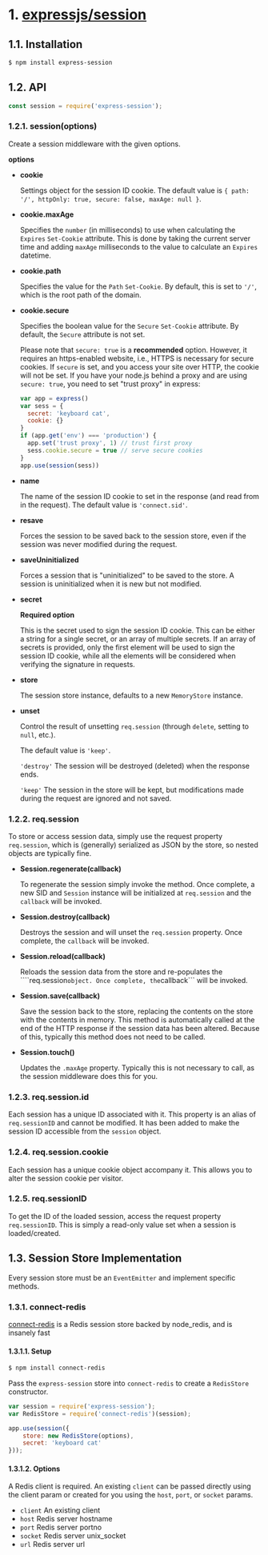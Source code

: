 # 1. [expressjs/session](https://github.com/expressjs/session)

## 1.1. Installation

```bash
$ npm install express-session
```

## 1.2. API

```js
const session = require('express-session');
```

### 1.2.1. session(options)

Create a session middleware with the given options.

**options**

- **cookie** 
  
  Settings object for the session ID cookie. The default value is ```{ path: '/', httpOnly: true, secure: false, maxAge: null }```.

- **cookie.maxAge**

  Specifies the ```number``` (in milliseconds) to use when calculating the ```Expires``` ```Set-Cookie``` attribute. This is done by taking the current server time and adding ```maxAge``` milliseconds to the value to calculate an ```Expires``` datetime. 

- **cookie.path**

  Specifies the value for the ```Path``` ```Set-Cookie```. By default, this is set to ```'/'```, which is the root path of the domain.

- **cookie.secure**

  Specifies the boolean value for the ```Secure``` ```Set-Cookie``` attribute. By default, the ```Secure``` attribute is not set.
  
  Please note that ```secure: true``` is a **recommended** option. However, it requires an https-enabled website, i.e., HTTPS is necessary for secure cookies. If ```secure``` is set, and you access your site over HTTP, the cookie will not be set. If you have your node.js behind a proxy and are using ```secure: true```, you need to set "trust proxy" in express:

  ```js
  var app = express()
  var sess = {
    secret: 'keyboard cat',
    cookie: {}
  }
  if (app.get('env') === 'production') {
    app.set('trust proxy', 1) // trust first proxy
    sess.cookie.secure = true // serve secure cookies
  }
  app.use(session(sess))
  ```
  
- **name**

  The name of the session ID cookie to set in the response (and read from in the request). The default value is ```'connect.sid'```.

- **resave**

  Forces the session to be saved back to the session store, even if the session was never modified during the request. 

- **saveUninitialized**

  Forces a session that is "uninitialized" to be saved to the store. A session is uninitialized when it is new but not modified.

- **secret**

  **Required option**

  This is the secret used to sign the session ID cookie. This can be either a string for a single secret, or an array of multiple secrets. If an array of secrets is provided, only the first element will be used to sign the session ID cookie, while all the elements will be considered when verifying the signature in requests.

- **store**

  The session store instance, defaults to a new ```MemoryStore``` instance.
  
- **unset**

  Control the result of unsetting ```req.session``` (through ```delete```, setting to ```null```, etc.).

  The default value is ```'keep'```.

  ```'destroy'``` The session will be destroyed (deleted) when the response ends.

  ```'keep'``` The session in the store will be kept, but modifications made during the request are ignored and not saved.
  

### 1.2.2. req.session

To store or access session data, simply use the request property ```req.session```, which is (generally) serialized as JSON by the store, so nested objects are typically fine.

- **Session.regenerate(callback)**

  To regenerate the session simply invoke the method. Once complete, a new SID and ```Session``` instance will be initialized at ```req.session``` and the ```callback``` will be invoked.

- **Session.destroy(callback)**

  Destroys the session and will unset the ```req.session``` property. Once complete, the ```callback``` will be invoked.
  
- **Session.reload(callback)**

  Reloads the session data from the store and re-populates the ````req.session``` object. Once complete, the ```callback``` will be invoked.
  
- **Session.save(callback)**

  Save the session back to the store, replacing the contents on the store with the contents in memory. This method is automatically called at the end of the HTTP response if the session data has been altered. Because of this, typically this method does not need to be called.
  
- **Session.touch()**

  Updates the ```.maxAge``` property. Typically this is not necessary to call, as the session middleware does this for you.

### 1.2.3. req.session.id

Each session has a unique ID associated with it. This property is an alias of ```req.sessionID``` and cannot be modified. It has been added to make the session ID accessible from the ```session``` object.

### 1.2.4. req.session.cookie

Each session has a unique cookie object accompany it. This allows you to alter the session cookie per visitor.

### 1.2.5. req.sessionID

To get the ID of the loaded session, access the request property ```req.sessionID```. This is simply a read-only value set when a session is loaded/created.

## 1.3. Session Store Implementation

Every session store must be an ```EventEmitter``` and implement specific methods.

### 1.3.1. connect-redis

[connect-redis](https://github.com/tj/connect-redis) is a Redis session store backed by node_redis, and is insanely fast 

#### 1.3.1.1. Setup

```bash
$ npm install connect-redis
```

Pass the ```express-session``` store into ```connect-redis``` to create a ```RedisStore``` constructor.

```js
var session = require('express-session');
var RedisStore = require('connect-redis')(session);

app.use(session({
    store: new RedisStore(options),
    secret: 'keyboard cat'
}));
```

#### 1.3.1.2. Options

A Redis client is required. An existing ```client``` can be passed directly using the client param or created for you using the ```host```, ```port```, or ```socket``` params.

- ```client``` An existing client
- ```host``` Redis server hostname
- ```port``` Redis server portno
- ```socket``` Redis server unix_socket
- ```url``` Redis server url